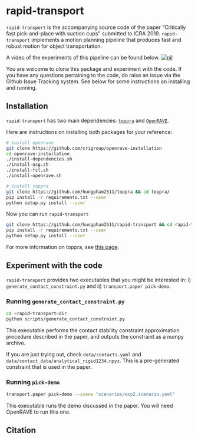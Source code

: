 # rapid-transport

`rapid-transport` is the accompanying source code of the paper
"Critically fast pick-and-place with suction cups" submitted to ICRA
2019. `rapid-transport` implements a motion planning pipeline that
produces fast and robust motion for object transportation.

A video of the experiments of this pipeline can be found below.
[![nil](http://img.youtube.com/vi/b9H-zOYWLbY/0.jpg)](http://www.youtube.com/watch?v=b9H-zOYWLbY "rapid-transport demo")


You are welcome to clone this package and experiment with the code. If
you have any questions pertaining to the code, do raise an issue via
the Github Issue Tracking system.  See below for some instructions on
installing and running.

## Installation

`rapid-transport` has two main dependencies:
[`toppra`](https://github.com/hungpham2511/toppra) and
[`OpenRAVE`](https://github.com/rdiankov/openrave).

Here are instructions on installing both packages for your reference:
``` bash
# install openrave
git clone https://github.com/crigroup/openrave-installation
cd openrave-installation
./install-dependencies.sh
./install-osg.sh
./install-fcl.sh
./install-openrave.sh

# install toppra
git clone https://github.com/hungpham2511/toppra && cd toppra/
pip install -r requirements.txt --user
python setup.py install --user
```

Now you can run `rapid-transport`
```bash
git clone https://github.com/hungpham2511/rapid-transport && cd rapid-transport
pip install -r requirements.txt --user
python setup.py install --user
```
For more information on toppra, see [this page](https://hungpham2511.github.io/toppra/).

## Experiment with the code

`rapid-transport` provides two executables that you might be
interested in: i) `generate_contact_constraint.py` and ii)
`transport.paper pick-demo`.

### Running `generate_contact_constraint.py`

``` bash
cd <rapid-transport>dir
python scripts/generate_contact_constraint.py
```

This executable performs the contact stability constraint
approximation procedure described in the paper, and outputs the
constraint as a numpy archive.

If you are just trying out, check `data/contacts.yaml` and
`data/contact_data/analytical_rigid1234.npyz`. This is a pre-generated
constraint that is used in the paper.

### Running `pick-demo`

``` bash
transport.paper pick-demo --scene "scenarios/exp2.scenario.yaml"
```

This executable runs the demo discussed in the paper. You will need
OpenRAVE to run this one.



## Citation


